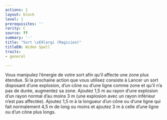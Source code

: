 ```yaml
---
actions: 1
layout: block
level: 1
prerequisites: ''
rarity: C
source: ??
summary: '-'
title: "Sort \xE9largi (Magicien)"
titleEN: Widen Spell
traits:
- general

---
```


<p>Vous manipulez l’énergie de votre sort afin qu’il affecte une zone plus étendue. Si la prochaine action que vous utilisez consiste à Lancer un sort disposant d’une explosion, d’un cône ou d’une ligne comme zone et qu’il n’a pas de durée, augmentez sa zone. Ajoutez 1,5 m au rayon d’une explosion d’un rayon normal d’au moins 3 m (une explosion avec un rayon inférieur n’est pas affectée). Ajoutez 1,5 m à la longueur d’un cône ou d’une ligne qui fait normalement 4,5 m de long ou moins et ajoutez 3 m à celle d’une ligne ou d’un cône plus longs.</p>